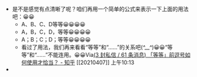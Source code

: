 - 是不是感觉有点清晰了呢？咱们再用一个简单的公式来表示一下上面的用法吧：😀😀
    - A、B、C、D等等😀😀😀😀
    - A，B，C，D，等等😀😀😀😀
    - A；B；C；D；等等😀😀😀😀
    - 看过了用法，我们再来看看“等等”和“……”的关系吧(*^__^*)😀😀“等等”和“……”不能连用。😀😀Via[(3 封私信 / 61 条消息) 「等等」前逗号如何使用才恰当？ - 知乎](https://www.zhihu.com/question/19591102) [[20210407]] 上午10:13
- 
